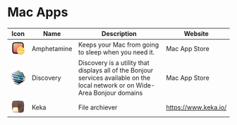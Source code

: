 # Mac Apps

| Icon  | Name | Description | Website |
| ----- | ---- | ------- | ------- |
| ![](/icons/Amphetamine.png) | Amphetamine | Keeps your Mac from going to sleep when you need it. | Mac App Store |
| ![](/icons/Discovery.png) | Discovery | Discovery is a utility that displays all of the Bonjour services available on the local network or on Wide-Area Bonjour domains | Mac App Store |
| ![](/icons/Keka.png) | Keka | File archiever | https://www.keka.io/ |